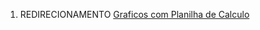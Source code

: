 1.  REDIRECIONAMENTO <a href="Graficos_com_Planilha_de_Calculo" class="wikilink" title="Graficos com Planilha de Calculo">Graficos com Planilha de Calculo</a>
